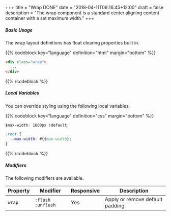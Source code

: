 +++
title = "Wrap DONE"
date = "2018-04-11T09:16:45+12:00"
draft = false
description = "The wrap component is a standard center aligning content container with a set maximum width."
+++

##### Basic Usage

The wrap layout definitions has float clearing properties built in.

{{% codeblock key="language" definition="html" margin="bottom" %}}
```html
<div class="wrap">
  ...
</div>
```
{{% /codeblock %}}

##### Local Variables

You can override styling using the following local variables.

{{% codeblock key="language" definition="css" margin="bottom" %}}
```css
$max-width: 1600px !default;

:root {
  --max-width: #{$max-width};
}
```
{{% /codeblock %}}

##### Modifiers

The following modifiers are available.

<table class="table width:100% table:pile">
  <thead>
    <tr>
      <th>
        Property
      </th>
      <th>
        Modifier
      </th>
      <th>
        Responsive
      </th>
      <th>
        Description
      </th>
    </tr>
  </thead>
  <tr>
    <td data-label="Properties">
      <code>wrap</code>
    </td>
    <td data-label="Attributes">
      <code>:flush</code> <code>:unflush</code>
    </td>
    <td data-label="Responsive">
      Yes
    </td>
    <td class="row:reverse">
      Apply or remove default padding
    </td>
  </tr>
</table>
